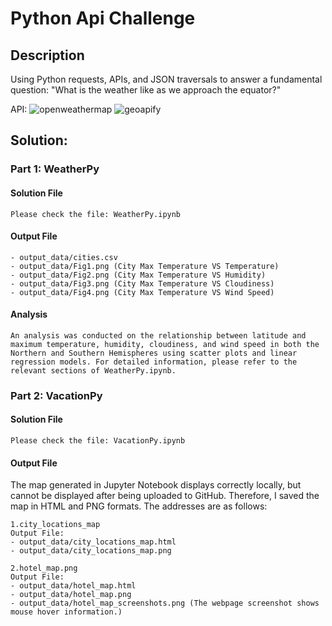 # Python Api Challenge

## Description

Using Python requests, APIs, and JSON traversals to answer a fundamental question: "What is the weather like as we approach the equator?"

API:
![openweathermap](https://home.openweathermap.org/users/sign_up)
![geoapify](https://myprojects.geoapify.com/register)


## Solution:

### Part 1: WeatherPy

#### Solution File
    
    Please check the file: WeatherPy.ipynb

#### Output File
    - output_data/cities.csv
    - output_data/Fig1.png (City Max Temperature VS Temperature)
    - output_data/Fig2.png (City Max Temperature VS Humidity)
    - output_data/Fig3.png (City Max Temperature VS Cloudiness)
    - output_data/Fig4.png (City Max Temperature VS Wind Speed)

#### Analysis
    An analysis was conducted on the relationship between latitude and maximum temperature, humidity, cloudiness, and wind speed in both the Northern and Southern Hemispheres using scatter plots and linear regression models. For detailed information, please refer to the relevant sections of WeatherPy.ipynb.

### Part 2: VacationPy

#### Solution File
    
    Please check the file: VacationPy.ipynb

#### Output File

The map generated in Jupyter Notebook displays correctly locally, but cannot be displayed after being uploaded to GitHub. Therefore, I saved the map in HTML and PNG formats. The addresses are as follows:

    1.city_locations_map 
    Output File: 
    - output_data/city_locations_map.html
    - output_data/city_locations_map.png

    2.hotel_map.png
    Output File: 
    - output_data/hotel_map.html
    - output_data/hotel_map.png
    - output_data/hotel_map_screenshots.png (The webpage screenshot shows mouse hover information.)